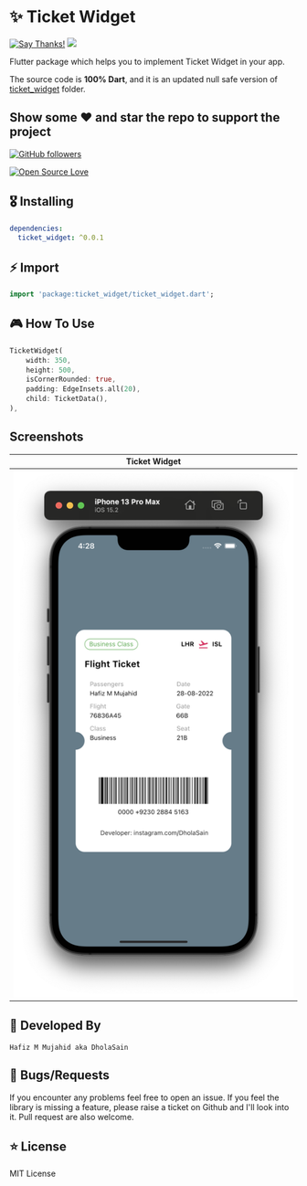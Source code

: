 # ✨ Ticket Widget

[![Say Thanks!](https://www.pngkey.com/png/detail/72-722799_instagram-button-follow-us-on-instagram-logo-png.png)](https://instagram.com/dholasain)  <a href="https://instagram.com/dholasain"><img src="https://upload.wikimedia.org/wikipedia/commons/thumb/a/a5/Instagram_icon.png/1024px-Instagram_icon.png" width="50"></a>

Flutter package which helps you to implement Ticket Widget in your app.

The source code is **100% Dart**, and it is an updated null safe version of [ticket_widget](https://pub.dev/packages/flutter_ticket_widget) folder.


## Show some :heart: and star the repo to support the project

 [![GitHub followers](https://img.shields.io/github/followers/dholasain.svg?style=social&label=Follow)](https://github.com/dholasain)

[![Open Source Love](https://badges.frapsoft.com/os/v1/open-source.svg?v=102)](https://opensource.org/licenses/Apache-2.0)


## 🎖 Installing

```yaml
dependencies:
  ticket_widget: ^0.0.1
```


## ⚡️ Import

```dart
import 'package:ticket_widget/ticket_widget.dart';
```


## 🎮 How To Use

```dart
TicketWidget(
    width: 350,
    height: 500,
    isCornerRounded: true,
    padding: EdgeInsets.all(20),
    child: TicketData(),
),
```


## Screenshots

| Ticket Widget                                                                                                          |
|-----------------------------------------------------------------------------------------------------------------------------|
| ![ticket_widget](https://raw.githubusercontent.com/DholaSain/Ticket-Widget/main/example_image.png) |


## 👨 Developed By

```
Hafiz M Mujahid aka DholaSain
```


## 🐛 Bugs/Requests

If you encounter any problems feel free to open an issue. If you feel the library is
missing a feature, please raise a ticket on Github and I'll look into it.
Pull request are also welcome.


## ⭐️ License

MIT License
